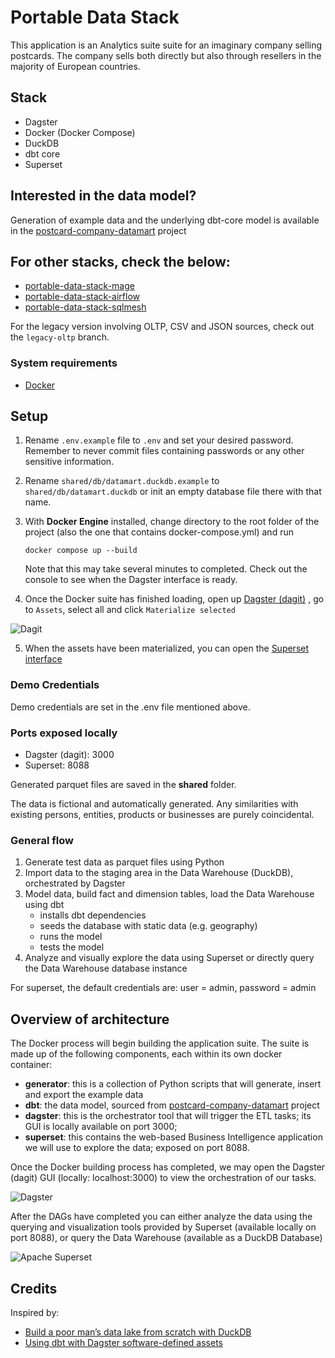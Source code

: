 # Portable Data Stack

This application is an Analytics suite suite for an imaginary company selling postcards. The company sells both directly but also through resellers in the majority of European countries.

## Stack

- Dagster
- Docker (Docker Compose)
- DuckDB
- dbt core
- Superset

## Interested in the data model?

Generation of example data and the underlying dbt-core model is available in the [postcard-company-datamart](https://github.com/cnstlungu/postcard-company-datamart) project

## For other stacks, check the below:

- [portable-data-stack-mage](https://github.com/cnstlungu/portable-data-stack-mage)
- [portable-data-stack-airflow](https://github.com/cnstlungu/portable-data-stack-airflow)
- [portable-data-stack-sqlmesh](https://github.com/cnstlungu/portable-data-stack-sqlmesh)


For the legacy version involving OLTP, CSV and JSON sources, check out the `legacy-oltp` branch.

### System requirements
* [Docker](https://docs.docker.com/engine/install/)

## Setup

1. Rename `.env.example` file to `.env` and set your desired password. Remember to never commit files containing passwords or any other sensitive information.

2. Rename `shared/db/datamart.duckdb.example` to `shared/db/datamart.duckdb` or init an empty database file there with that name.

3. With **Docker Engine** installed, change directory to the root folder of the project (also the one that contains docker-compose.yml) and run

    `docker compose up --build`

    Note that this may take several minutes to completed. Check out the console to see when the Dagster interface is ready.

4. Once the Docker suite has finished loading, open up [Dagster (dagit)](http://localhost:3000) , go to `Assets`, select all and click `Materialize selected`

![Dagit](resources/dagit.png "Dagit")

5. When the assets have been materialized, you can open the [Superset interface](http://localhost:8088)


### Demo Credentials

Demo credentials are set in the .env file mentioned above. 

### Ports exposed locally
* Dagster (dagit): 3000
* Superset: 8088

Generated parquet files are saved in the **shared** folder.

The data is fictional and automatically generated. Any similarities with existing persons, entities, products or businesses are purely coincidental.

### General flow

1. Generate test data as parquet files using Python
2. Import data to the staging area in the Data Warehouse (DuckDB), orchestrated by Dagster
3. Model data, build fact and dimension tables, load the Data Warehouse using dbt
    - installs dbt dependencies
    - seeds the database with static data (e.g. geography)
    - runs the model
    - tests the model
4. Analyze and visually explore the data using Superset or directly query the Data Warehouse database instance

For superset, the default credentials are: user = admin, password = admin


## Overview of architecture

The Docker process will begin building the application suite. The suite is made up of the following components, each within its own docker container:
* **generator**: this is a collection of Python scripts that will generate, insert and export the example data
* **dbt**: the data model, sourced from [postcard-company-datamart](https://github.com/cnstlungu/postcard-company-datamart) project
* **dagster**: this is the orchestrator tool that will trigger the ETL tasks; its GUI is locally available on port 3000; 
* **superset**: this contains the web-based Business Intelligence application we will use to explore the data; exposed on port 8088.

Once the Docker building process has completed, we may open the Dagster (dagit) GUI (locally: localhost:3000) to view the orchestration of our tasks.



![Dagster](resources/orchestration.png "Orchestration with Dagster")


After the DAGs have completed you can either analyze the data using the querying and visualization tools provided by Superset (available locally on port 8088), or query the Data Warehouse (available as a DuckDB Database)

![Apache Superset](resources/superset.png "Superset")


## Credits

Inspired by:
- [Build a poor man’s data lake from scratch with DuckDB](https://dagster.io/blog/duckdb-data-lake)
- [Using dbt with Dagster software-defined assets](https://docs.dagster.io/integrations/dbt/using-dbt-with-dagster)
